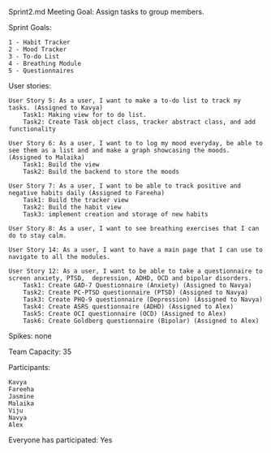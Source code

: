 Sprint2.md
Meeting Goal: Assign tasks to group members.



Sprint Goals:

	1 - Habit Tracker
	2 - Mood Tracker
	3 - To-do List
	4 - Breathing Module
	5 - Questionnaires

User stories:

	User Story 5: As a user, I want to make a to-do list to track my tasks. (Assigned to Kavya)
		Task1: Making view for to do list. 
		Task2: Create Task object class, tracker abstract class, and add functionality
		
	User Story 6: As a user, I want to to log my mood everyday, be able to see them as a list and and make a graph showcasing the moods. (Assigned to Malaika)
		Task1: Build the view
		Task2: Build the backend to store the moods
		
	User Story 7: As a user, I want to be able to track positive and negative habits daily (Assigned to Fareeha)
		Task1: Build the tracker view
		Task2: Build the habit view
		Task3: implement creation and storage of new habits

	User Story 8: As a user, I want to see breathing exercises that I can do to stay calm.

	User Story 14: As a user, I want to have a main page that I can use to navigate to all the modules.

	User Story 12: As a user, I want to be able to take a questionnaire to screen anxiety, PTSD,  depression, ADHD, OCD and bipolar disorders.
		Task1: Create GAD-7 Questionnaire (Anxiety) (Assigned to Navya)
		Task2: Create PC-PTSD questionnaire (PTSD) (Assigned to Navya)
		Task3: Create PHQ-9 questionnaire (Depression) (Assigned to Navya)
		Task4: Create ASRS questionnaire (ADHD) (Assigned to Alex)
		Task5: Create OCI questionnaire (OCD) (Assigned to Alex) 
		Task6: Create Goldberg questionnaire (Bipolar) (Assigned to Alex)

Spikes: none

Team Capacity: 35

Participants: 
	
	Kavya
	Fareeha
	Jasmine
	Malaika
	Viju
	Navya
	Alex
	
 Everyone has participated: Yes
